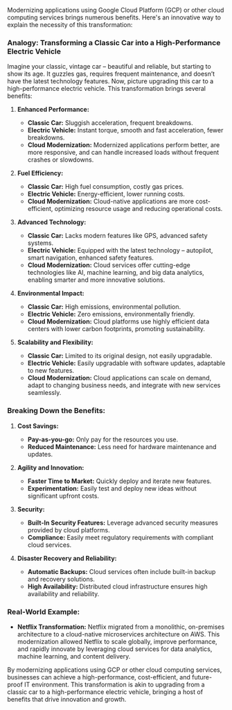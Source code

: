 Modernizing applications using Google Cloud Platform (GCP) or other cloud computing services brings numerous benefits. Here's an innovative way to explain the necessity of this transformation:

### Analogy: Transforming a Classic Car into a High-Performance Electric Vehicle

Imagine your classic, vintage car – beautiful and reliable, but starting to show its age. It guzzles gas, requires frequent maintenance, and doesn’t have the latest technology features. Now, picture upgrading this car to a high-performance electric vehicle. This transformation brings several benefits:

1. **Enhanced Performance:**
   - **Classic Car:** Sluggish acceleration, frequent breakdowns.
   - **Electric Vehicle:** Instant torque, smooth and fast acceleration, fewer breakdowns.
   - **Cloud Modernization:** Modernized applications perform better, are more responsive, and can handle increased loads without frequent crashes or slowdowns.

2. **Fuel Efficiency:**
   - **Classic Car:** High fuel consumption, costly gas prices.
   - **Electric Vehicle:** Energy-efficient, lower running costs.
   - **Cloud Modernization:** Cloud-native applications are more cost-efficient, optimizing resource usage and reducing operational costs.

3. **Advanced Technology:**
   - **Classic Car:** Lacks modern features like GPS, advanced safety systems.
   - **Electric Vehicle:** Equipped with the latest technology – autopilot, smart navigation, enhanced safety features.
   - **Cloud Modernization:** Cloud services offer cutting-edge technologies like AI, machine learning, and big data analytics, enabling smarter and more innovative solutions.

4. **Environmental Impact:**
   - **Classic Car:** High emissions, environmental pollution.
   - **Electric Vehicle:** Zero emissions, environmentally friendly.
   - **Cloud Modernization:** Cloud platforms use highly efficient data centers with lower carbon footprints, promoting sustainability.

5. **Scalability and Flexibility:**
   - **Classic Car:** Limited to its original design, not easily upgradable.
   - **Electric Vehicle:** Easily upgradable with software updates, adaptable to new features.
   - **Cloud Modernization:** Cloud applications can scale on demand, adapt to changing business needs, and integrate with new services seamlessly.

### Breaking Down the Benefits:

1. **Cost Savings:**
   - **Pay-as-you-go:** Only pay for the resources you use.
   - **Reduced Maintenance:** Less need for hardware maintenance and updates.
   
2. **Agility and Innovation:**
   - **Faster Time to Market:** Quickly deploy and iterate new features.
   - **Experimentation:** Easily test and deploy new ideas without significant upfront costs.
   
3. **Security:**
   - **Built-In Security Features:** Leverage advanced security measures provided by cloud platforms.
   - **Compliance:** Easily meet regulatory requirements with compliant cloud services.

4. **Disaster Recovery and Reliability:**
   - **Automatic Backups:** Cloud services often include built-in backup and recovery solutions.
   - **High Availability:** Distributed cloud infrastructure ensures high availability and reliability.

### Real-World Example:

- **Netflix Transformation:** Netflix migrated from a monolithic, on-premises architecture to a cloud-native microservices architecture on AWS. This modernization allowed Netflix to scale globally, improve performance, and rapidly innovate by leveraging cloud services for data analytics, machine learning, and content delivery.

By modernizing applications using GCP or other cloud computing services, businesses can achieve a high-performance, cost-efficient, and future-proof IT environment. This transformation is akin to upgrading from a classic car to a high-performance electric vehicle, bringing a host of benefits that drive innovation and growth.
